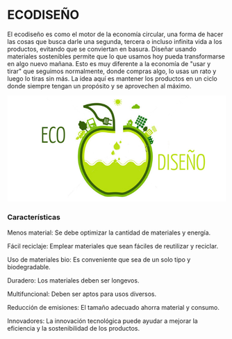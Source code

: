 # ECODISEÑO

El ecodiseño es como el motor de la economía circular, una forma de hacer las cosas que busca darle una segunda, tercera o incluso infinita vida a los productos, evitando que se conviertan en basura. Diseñar usando materiales sostenibles permite que lo que usamos hoy pueda transformarse en algo nuevo mañana. Esto es muy diferente a la economía de "usar y tirar" que seguimos normalmente, donde compras algo, lo usas un rato y luego lo tiras sin más. La idea aquí es mantener los productos en un ciclo donde siempre tengan un propósito y se aprovechen al máximo.                               
<p align="center">
  <img src="/img/no.jpg" alt="![economia](/img/no.jpg)"/>
</p>

### Características 

Menos material:
Se debe optimizar la cantidad de materiales y energía.

Fácil reciclaje:
Emplear materiales que sean fáciles de reutilizar y reciclar.

Uso de materiales bio:
Es conveniente que sea de un solo tipo y biodegradable.

Duradero:
Los materiales deben ser longevos.

Multifuncional:
Deben ser aptos para usos diversos.

Reducción de emisiones:
El tamaño adecuado ahorra material y consumo.

Innovadores:
La innovación tecnológica puede ayudar a mejorar la eficiencia y la sostenibilidad de los productos.

